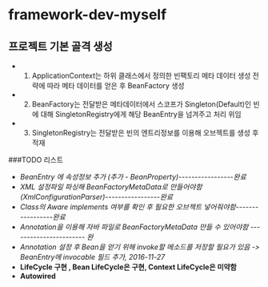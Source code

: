 # framework-dev-myself

## 프로젝트 기본 골격 생성
- 1. ApplicationContext는 하위 클래스에서 정의한 빈팩토리 메타 데이터 생성 전략에 따라 메타 데이터를 얻은 후 BeanFactory 생성
- 2. BeanFactory는 전달받은 메타데이터에서 스코프가 Singleton(Default)인 빈에 대해 SingletonRegistry에게 해당 BeanEntry을 넘겨주고 처리 위임
- 3. SingletonRegistry는 전달받은 빈의 엔트리정보를 이용해 오브젝트를 생성 후 적재

###TODO 리스트
- <i>BeanEntry 에 속성정보 추가 (추가 - BeanProperty)-----------------완료</i>
- <i>XML 설정파일 파싱해 BeanFactoryMetaData로 만들어야함 (XmlConfigurationParser)-----------------완료</i>
- <i>Class의 Aware implements 여부를 확인 후 필요한 오브젝트 넣어줘야함-----------------완료</i>
- <i>Annotation을 이용해 자바 파일로 BeanFactoryMetaData 만들 수 있어야함 ----------------------- 완</i>
- <i>Annotation 설정 후 Bean을 얻기 위해 invoke할 메소드를 저장할 필요가 있음 -> BeanEntry에 invocable 필드 추가, 2016-11-27</i>
- <b>LifeCycle 구현 , Bean LifeCycle은 구현, Context LifeCycle은 미약함 </b>
- <b>Autowired</b>


